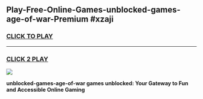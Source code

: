 
## Play-Free-Online-Games-unblocked-games-age-of-war-Premium #xzaji
<h3>
<a href="https://premium.freeplayer.one?title=unblocked-games-age-of-war&ref=8M">CLICK TO PLAY</a></h3>
<hr>

<h3>
<a href="https://premium.freeplayer.one?title=unblocked-games-age-of-war&ref=8M">CLICK 2 PLAY</a>
  
</h3>

<a href="https://premium.freeplayer.one?title=unblocked-games-age-of-war&ref=8M"><img src="https://clearcache.store/games.png"></a>


**unblocked-games-age-of-war games unblocked: Your Gateway to Fun and Accessible Online Gaming**
